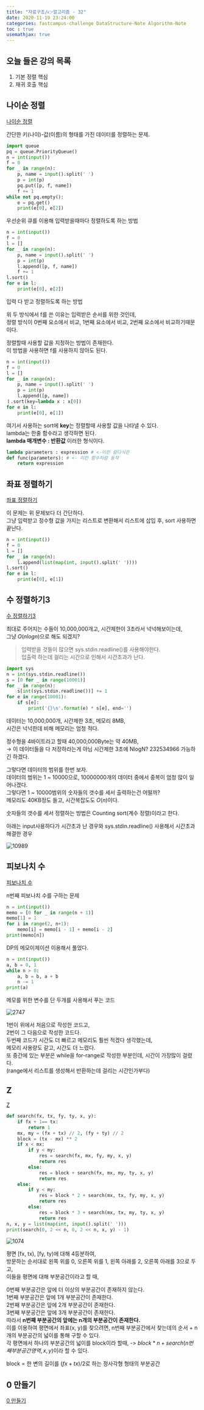 ```yaml
---
title: "자료구조/👉알고리즘 - 32"
date: 2020-11-19 23:24:00
categories: fastcampus-challenge DataStructure-Note Algorithm-Note
toc : true
usemathjax: true
---
```

## 오늘 들은 강의 목록

1. 기본 정렬 핵심
2. 재귀 호출 핵심

## 나이순 정렬

[나이순 정렬](https://www.acmicpc.net/problem/10814)

간단한 키(나이)-값(이름)의 형태를 가진 데이터를 정렬하는 문제.  

```py
import queue
pq = queue.PriorityQueue()
n = int(input())
f = 0
for _ in range(n):
    p, name = input().split(' ')
    p = int(p)
    pq.put([p, f, name])
    f += 1
while not pq.empty():
    e = pq.get()
    print(e[0], e[2])
```

우선순위 큐를 이용해 입력받을때마다 정렬하도록 하는 방법

```py
n = int(input())
f = 0
l = []
for _ in range(n):
    p, name = input().split(' ')
    p = int(p)
    l.append([p, f, name])
    f += 1
l.sort()
for e in l:
    print(e[0], e[2])
```

입력 다 받고 정렬하도록 하는 방법

위 두 방식에서 f를 쓴 이유는 입력받은 순서를 위한 것인데,  
정렬 방식이 0번째 요소에서 비교, 1번째 요소에서 비교, 2번째 요소에서 비교하기때문이다.  

정렬할때 사용할 값을 지정하는 방법이 존재한다.  
이 방법을 사용하면 f를 사용하지 않아도 된다.

```py
n = int(input())
f = 0
l = []
for _ in range(n):
    p, name = input().split(' ')
    p = int(p)
    l.append([p, name])
ㅣ.sort(key=lambda x : x[0])
for e in l:
    print(e[0], e[1])
```

여기서 사용하는 sort에 **key**는 정렬할때 사용할 값을 나타낼 수 있다.  
lambda는 한줄 함수라고 생각하면 된다.  
**lambda 매개변수 : 반환값** 이러한 형식이다.

```py
lambda parameters : expression # <-이런 람다식은
def func(parameters): # <- 이런 함수처럼 동작
    return expression
```


## 좌표 정렬하기

[좌표 정렬하기](https://www.acmicpc.net/problem/11650)

이 문제는 위 문제보다 더 간단하다.  
그냥 입력받고 정수형 값을 가지는 리스트로 변환해서 리스트에 삽입 후,
sort 사용하면 끝난다.

```py
n = int(input())
f = 0
l = []
for _ in range(n):
    l.append(list(map(int, input().split(' '))))
l.sort()
for e in l:
    print(e[0], e[1])
```

## 수 정렬하기3

[수 정렬하기3](https://www.acmicpc.net/problem/10989)

최대로 주어지는 수들이 10,000,000개고, 시간제한이 3초라서 넉넉해보이는데,  
그냥 $O(nlogn)$으로 해도 되겠지?

> 입력받을 것들이 많으면 sys.stdin.readline()를 사용해야한다.  
> 입출력 하는데 걸리는 시간으로 인해서 시간초과가 난다.
```py
import sys
n = int(sys.stdin.readline())
s = [0 for _ in range(10001)]
for _ in range(n):
    s[int(sys.stdin.readline())] += 1
for e in range(10001):
    if s[e]:
        print('{}\n'.format(e) * s[e], end='')
```

데이터는 10,000,000개, 시간제한 3초, 메모리 8MB,  
시간은 넉넉한데 비해 메모리는 엄청 적다.

정수형을 4바이트라고 할때 40,000,000Byte는 약 40MB,  
-> 이 데이터들을 다 저장하라는게 아님
시간제한 3초에 NlogN? 232534966 가능하긴 하겠다.

그렇다면 데이터의 범위를 한번 보자.  
데이터의 범위는 1 ~ 10000으로, 10000000개의 데이터 중에서 중복이 엄청 많이 일어나겠다.  
그렇다면 1 ~ 10000범위의 숫자들의 갯수를 세서 출력하는건 어떨까?  
메모리도 40KB정도 들고, 시간복잡도도 $O(n)$이다.

숫자들의 갯수를 세서 정렬하는 방법은 Counting sort(계수 정렬)이라고 한다.

아래는 input사용하다가 시간초과 난 경우와 sys.stdin.readline() 사용해서 시간초과 해결한 경우

![10989](/assets/images/fastchallenge/day32/10989.PNG)

## 피보나치 수

[피보나치 수](https://www.acmicpc.net/problem/2747)

n번째 피보나치 수를 구하는 문제

```py
n = int(input())
memo = [0 for _ in range(n + 1)]
memo[1] = 1
for i in range(2, n+1):
    memo[i] = memo[i - 1] + memo[i - 2]
print(memo[n])
```

DP의 메모이제이션 이용해서 풀었다.

```py
n = int(input())
a, b = 0, 1
while n > 0:
    a, b = b, a + b
    n -= 1
print(a)
```

메모를 위한 변수를 단 두개를 사용해서 푸는 코드

![2747](/assets/images/fastchallenge/day32/2747.PNG)

1번이 위에서 처음으로 작성한 코드고,  
2번이 그 다음으로 작성한 코드다.  
두번째 코드가 시간도 더 빠르고 메모리도 훨씬 적겠다 생각했는데,  
메모리 사용량도 같고, 시간도 더 느렸다.  
또 중간에 있는 부분은 while을 for-range로 작성한 부분인데, 시간이 가장많이 걸렸다.  
(range에서 리스트를 생성해서 반환하는데 걸리는 시간인가부다)

## Z

[Z](https://www.acmicpc.net/problem/1074)

```py
def search(fx, tx, fy, ty, x, y):
    if fx + 1== tx:
        return 1
    mx, my = (fx + tx) // 2, (fy + ty) // 2
    block = (tx - mx) ** 2
    if x < mx:
        if y < my:
            res = search(fx, mx, fy, my, x, y)
            return res
        else:
            res = block + search(fx, mx, my, ty, x, y)
            return res
    else:
        if y < my:
            res = block * 2 + search(mx, tx, fy, my, x, y)
            return res
        else:
            res = block * 3 + search(mx, tx, my, ty, x, y)
            return res
n, x, y = list(map(int, input().split(' ')))
print(search(0, 2 << n, 0, 2 << n, x, y) - 1)
```

![1074](/assets/images/fastchallenge/day32/1074.PNG)

평면 [fx, tx), [fy, ty)에 대해 4등분하여,  
방문하는 순서대로 왼쪽 위를 0, 오른쪽 위를 1, 왼쪽 아래를 2, 오른쪽 아래를 3으로 두고,  
이들을 평면에 대해 부분공간이라고 할 때,

0번째 부분공간은 앞에 더 이상의 부분공간이 존재하지 않는다.  
1번째 부분공간은 앞에 1개 부분공간이 존재한다.  
2번째 부분공간은 앞에 2개 부분공간이 존재한다.  
3번째 부분공간은 앞에 3개 부분공간이 존재한다.  
따라서 **n번째 부분공간의 앞에는 n개의 부분공간이 존재한다.**  
이를 이용하여 평면에서 좌표(x, y)를 찾으려면,
n번째 부분공간에서 찾는데의 순서 + n개의 부분공간의 넓이를 통해 구할 수 있다.  
각 평면에서 하나의 부분공간의 넓이를 block이라 할때,
-> $block * n + search(n번째 부분공간 영역, x, y)$이라 할 수 있다.

block = 한 변의 길이를 $(fx + tx)/2$로 하는 정사각형 형태의 부분공간

## 0 만들기

[0 만들기](https://www.acmicpc.net/problem/7490)